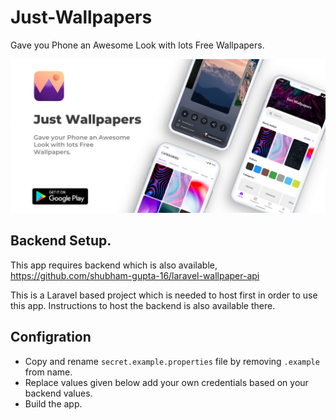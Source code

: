# Just-Wallpapers
Gave you Phone an Awesome Look with lots Free Wallpapers.


![Image Graphics](./play_images/feature_image.png)


## Backend Setup.
This app requires backend which is also available,
https://github.com/shubham-gupta-16/laravel-wallpaper-api

This is a Laravel based project which is needed to host first in order to use this app. Instructions to host the backend is also available there.

## Configration
- Copy and rename `secret.example.properties` file by removing `.example` from name.
- Replace values given below add your own credentials based on your backend values.
- Build the app.
